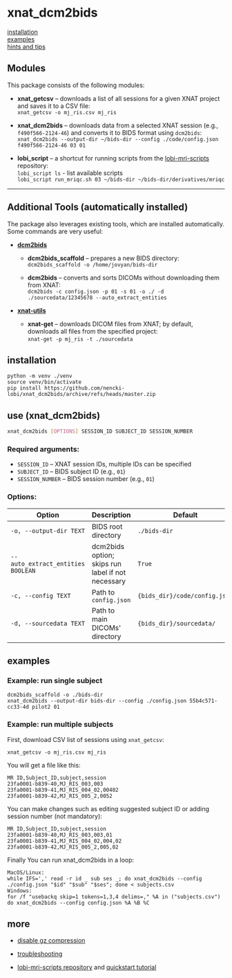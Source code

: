 # xnat_dcm2bids

[installation](#installation)  
[examples](#examples)  
[hints and tips](#more)

## Modules

This package consists of the following modules:

* **xnat_getcsv** – downloads a list of all sessions for a given XNAT project and saves it to a CSV file:  
`xnat_getcsv -o mj_ris.csv mj_ris`

* **xnat_dcm2bids** – downloads data from a selected XNAT session (e.g., `f490f566-2124-46`) and converts it to BIDS format using `dcm2bids`:  
`xnat_dcm2bids --output-dir ~/bids-dir --config ./code/config.json f490f566-2124-46 03 01`

* **lobi_script** – a shortcut for running scripts from the [lobi-mri-scripts](https://github.com/nencki-lobi/lobi-mri-scripts) repository:  
`lobi_script ls` - list available scripts  
`lobi_script run_mriqc.sh 03 ~/bids-dir ~/bids-dir/derivatives/mriqc`

---

## Additional Tools (automatically installed)

The package also leverages existing tools, which are installed automatically. Some commands are very useful:

* **[dcm2bids](https://unfmontreal.github.io/Dcm2Bids/)**

   * **dcm2bids_scaffold** – prepares a new BIDS directory:  
   `dcm2bids_scaffold -o /home/jovyan/bids-dir`

   * **dcm2bids** – converts and sorts DICOMs without downloading them from XNAT:  
   `dcm2bids -c config.json -p 01 -s 01 -o ./ -d ./sourcedata/12345678 --auto_extract_entities`

* **[xnat-utils](https://github.com/Australian-Imaging-Service/xnatutils)**

   * **xnat-get** – downloads DICOM files from XNAT; by default, downloads all files from the specified project:  
   `xnat-get -p mj_ris -t ./sourcedata`



## installation
```
python -m venv ./venv
source venv/bin/activate
pip install https://github.com/nencki-lobi/xnat_dcm2bids/archive/refs/heads/master.zip
```

## use (xnat_dcm2bids)

```bash
xnat_dcm2bids [OPTIONS] SESSION_ID SUBJECT_ID SESSION_NUMBER
```

### Required arguments:

* `SESSION_ID` – XNAT session IDs, multiple IDs can be specified
* `SUBJECT_ID` – BIDS subject ID (e.g., `01`)
* `SESSION_NUMBER` – BIDS session number (e.g., `01`)

### Options:

| Option                            | Description                                       | Default                              |
| --------------------------------- | ------------------------------------------------- | ------------------------------------ |
| `-o, --output-dir TEXT`                 | BIDS root directory                          | `./bids-dir`                         |
| `--auto_extract_entities BOOLEAN` | dcm2bids option; skips run label if not necessary | `True`                               |
| `-c, --config TEXT`                   | Path to `config.json`                             | `{bids_dir}/code/config.json`        |
| `-d, --sourcedata TEXT`               | Path to main DICOMs' directory                                    | `{bids_dir}/sourcedata/` |

## examples

### Example: run single subject
```
dcm2bids_scaffold -o ./bids-dir
xnat_dcm2bids --output-dir bids-dir --config ./config.json 55b4c571-cc33-4d pilot2 01
```

### Example: run multiple subjects
First, download CSV list of sessions using `xnat_getcsv`:
```
xnat_getcsv -o mj_ris.csv mj_ris
```
You will get a file like this:
```
MR ID,Subject_ID,subject,session
23fa0001-b839-40,MJ_RIS_003,003
23fa0001-b839-41,MJ_RIS_004_02,00402
23fa0001-b839-42,MJ_RIS_005_2,0052
```
You can make changes such as editing suggested subject ID or adding session number (not mandatory):
```
MR ID,Subject_ID,subject,session
23fa0001-b839-40,MJ_RIS_003,003,01
23fa0001-b839-41,MJ_RIS_004_02,004,02
23fa0001-b839-42,MJ_RIS_005_2,005,02
```
Finally You can run xnat_dcm2bids in a loop:
```
MacOS/Linux:
while IFS=',' read -r id _ sub ses _; do xnat_dcm2bids --config ./config.json "$id" "$sub" "$ses"; done < subjects.csv
Windows:
for /f "usebackq skip=1 tokens=1,3,4 delims=," %A in ("subjects.csv") do xnat_dcm2bids --config config.json %A %B %C
```

## more 
- [disable gz compression](dcm2niix.md)

- [troubleshooting](troubleshooting.md)

- [lobi-mri-scripts repository](https://github.com/nencki-lobi/lobi-mri-scripts) and [quickstart tutorial](https://github.com/nencki-lobi/lobi-mri-scripts/blob/main/quickstart.ipynb)

